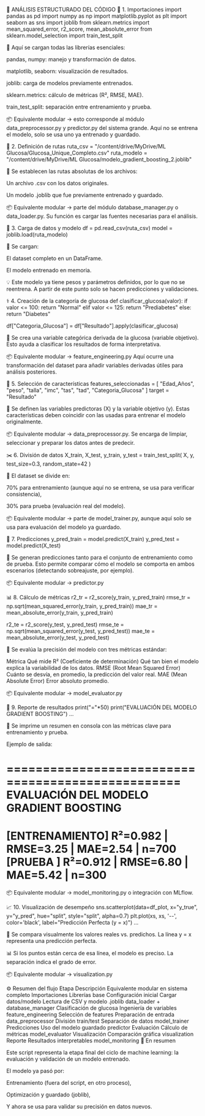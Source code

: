 🧠 ANÁLISIS ESTRUCTURADO DEL CÓDIGO
🧩 1. Importaciones
import pandas as pd
import numpy as np
import matplotlib.pyplot as plt
import seaborn as sns
import joblib
from sklearn.metrics import mean_squared_error, r2_score, mean_absolute_error
from sklearn.model_selection import train_test_split


🔹 Aquí se cargan todas las librerías esenciales:

pandas, numpy: manejo y transformación de datos.

matplotlib, seaborn: visualización de resultados.

joblib: carga de modelos previamente entrenados.

sklearn.metrics: cálculo de métricas (R², RMSE, MAE).

train_test_split: separación entre entrenamiento y prueba.

📦 Equivalente modular → esto corresponde al módulo data_preprocessor.py y predictor.py del sistema grande.
Aquí no se entrena el modelo, solo se usa uno ya entrenado y guardado.

📂 2. Definición de rutas
ruta_csv = "/content/drive/MyDrive/ML Glucosa/Glucosa_Unique_Completo.csv"
ruta_modelo = "/content/drive/MyDrive/ML Glucosa/modelo_gradient_boosting_2.joblib"


🔹 Se establecen las rutas absolutas de los archivos:

Un archivo .csv con los datos originales.

Un modelo .joblib que fue previamente entrenado y guardado.

📦 Equivalente modular → parte del módulo database_manager.py o data_loader.py.
Su función es cargar las fuentes necesarias para el análisis.

🧾 3. Carga de datos y modelo
df = pd.read_csv(ruta_csv)
model = joblib.load(ruta_modelo)


🔹 Se cargan:

El dataset completo en un DataFrame.

El modelo entrenado en memoria.

💡 Este modelo ya tiene pesos y parámetros definidos, por lo que no se reentrena.
A partir de este punto solo se hacen predicciones y validaciones.

⚕️ 4. Creación de la categoría de glucosa
def clasificar_glucosa(valor):
    if valor <= 100:
        return "Normal"
    elif valor <= 125:
        return "Prediabetes"
    else:
        return "Diabetes"

df["Categoria_Glucosa"] = df["Resultado"].apply(clasificar_glucosa)


🔹 Se crea una variable categórica derivada de la glucosa (variable objetivo).
Esto ayuda a clasificar los resultados de forma interpretativa.

📦 Equivalente modular → feature_engineering.py
Aquí ocurre una transformación del dataset para añadir variables derivadas útiles para análisis posteriores.

🧮 5. Selección de características
features_seleccionadas = [
    "Edad_Años", "peso", "talla",
    "imc", "tas", "tad", "Categoria_Glucosa"
]
target = "Resultado"


🔹 Se definen las variables predictoras (X) y la variable objetivo (y).
Estas características deben coincidir con las usadas para entrenar el modelo originalmente.

📦 Equivalente modular → data_preprocessor.py.
Se encarga de limpiar, seleccionar y preparar los datos antes de predecir.

✂️ 6. División de datos
X_train, X_test, y_train, y_test = train_test_split(
    X, y, test_size=0.3, random_state=42
)


🔹 El dataset se divide en:

70% para entrenamiento (aunque aquí no se entrena, se usa para verificar consistencia),

30% para prueba (evaluación real del modelo).

📦 Equivalente modular → parte de model_trainer.py, aunque aquí solo se usa para evaluación del modelo ya guardado.

🔮 7. Predicciones
y_pred_train = model.predict(X_train)
y_pred_test  = model.predict(X_test)


🔹 Se generan predicciones tanto para el conjunto de entrenamiento como de prueba.
Esto permite comparar cómo el modelo se comporta en ambos escenarios (detectando sobreajuste, por ejemplo).

📦 Equivalente modular → predictor.py

📊 8. Cálculo de métricas
r2_tr = r2_score(y_train, y_pred_train)
rmse_tr = np.sqrt(mean_squared_error(y_train, y_pred_train))
mae_tr = mean_absolute_error(y_train, y_pred_train)

r2_te = r2_score(y_test, y_pred_test)
rmse_te = np.sqrt(mean_squared_error(y_test, y_pred_test))
mae_te = mean_absolute_error(y_test, y_pred_test)


🔹 Se evalúa la precisión del modelo con tres métricas estándar:

Métrica	Qué mide
R² (Coeficiente de determinación)	Qué tan bien el modelo explica la variabilidad de los datos.
RMSE (Root Mean Squared Error)	Cuánto se desvía, en promedio, la predicción del valor real.
MAE (Mean Absolute Error)	Error absoluto promedio.

📦 Equivalente modular → model_evaluator.py

🧾 9. Reporte de resultados
print("="*50)
print("EVALUACIÓN DEL MODELO GRADIENT BOOSTING")
...


🔹 Se imprime un resumen en consola con las métricas clave para entrenamiento y prueba.

Ejemplo de salida:

==================================================
EVALUACIÓN DEL MODELO GRADIENT BOOSTING
==================================================
[ENTRENAMIENTO] R²=0.982 | RMSE=3.25 | MAE=2.54 | n=700
[PRUEBA       ] R²=0.912 | RMSE=6.80 | MAE=5.42 | n=300
==================================================


📦 Equivalente modular → model_monitoring.py o integración con MLflow.

📈 10. Visualización de desempeño
sns.scatterplot(data=df_plot, x="y_true", y="y_pred", hue="split", style="split", alpha=0.7)
plt.plot(xs, xs, '--', color='black', label="Predicción Perfecta (y = x)")
...


🔹 Se compara visualmente los valores reales vs. predichos.
La línea y = x representa una predicción perfecta.

📊 Si los puntos están cerca de esa línea, el modelo es preciso.
La separación indica el grado de error.

📦 Equivalente modular → visualization.py

⚙️ Resumen del flujo
Etapa	Descripción	Equivalente modular en sistema completo
Importaciones	Librerías base	Configuración inicial
Cargar datos/modelo	Lectura de CSV y modelo .joblib	data_loader + database_manager
Clasificación de glucosa	Ingeniería de variables	feature_engineering
Selección de features	Preparación de entrada	data_preprocessor
División train/test	Separación de datos	model_trainer
Predicciones	Uso del modelo guardado	predictor
Evaluación	Cálculo de métricas	model_evaluator
Visualización	Comparación gráfica	visualization
Reporte	Resultados interpretables	model_monitoring
🧩 En resumen

Este script representa la etapa final del ciclo de machine learning:
la evaluación y validación de un modelo entrenado.

El modelo ya pasó por:

Entrenamiento (fuera del script, en otro proceso),

Optimización y guardado (joblib),

Y ahora se usa para validar su precisión en datos nuevos.
